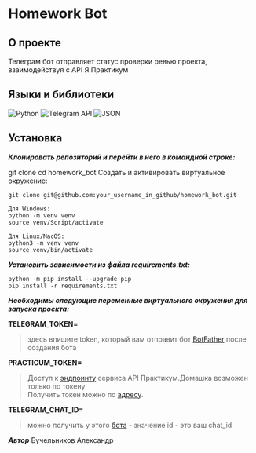 # Homework Bot

## О проекте

Телеграм бот отправляет статус проверки ревью проекта, взаимодействуя с API Я.Практикум

## Языки и библиотеки
![Python](https://img.shields.io/badge/-Python-black?style=for-the-badge&logo=python)
![Telegram API](https://img.shields.io/badge/-python_telegram_bot-black?style=for-the-badge&logo=telegram)
![JSON](https://img.shields.io/badge/-JSON-black?style=for-the-badge&logo=JSON)

## Установка

***Клонировать репозиторий и перейти в него в командной строке:***

git clone 
cd homework_bot
Cоздать и активировать виртуальное окружение:
```
git clone git@github.com:your_username_in_github/homework_bot.git

Для Windows:
python -m venv venv
source venv/Script/activate

Для Linux/MacOS:
python3 -m venv venv
source venv/bin/activate
```
***Установить зависимости из файла requirements.txt:***

```
python -m pip install --upgrade pip
pip install -r requirements.txt
```

***Необходимы следующие переменные виртуального окружения для запуска проекта:***


**TELEGRAM_TOKEN=** 
> здесь впишите token, который вам отправит бот [BotFather](https://t.me/BotFather) после создания бота
 
**PRACTICUM_TOKEN=**

> Доступ к [эндпоинту](https://practicum.yandex.ru/api/user_api/homework_statuses/) сервиса API Практикум.Домашка возможен только по токену</br>
Получить токен можно по [адресу](https://oauth.yandex.ru/authorize?response_type=token&client_id=1d0b9dd4d652455a9eb710d450ff456a).

**TELEGRAM_CHAT_ID=** 
> можно получить у этого [бота](https://t.me/userinfobot) - значение id - это ваш chat_id 


***Автор***
Бучельников Александр